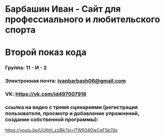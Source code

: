 # Барбашин Иван - Сайт для профессиального и любительского спорта

# Второй показ кода

### Группа: 11 - И - 2
### Электронная почта: ivanbarbash06@gmail.com
### VK: https://vk.com/id497007918


### ссылка на видео с тремя сценариями (регистрация пользователя, просмотр и добавление упражнений, создание собственной программы):

https://youtu.be/UUlhH_zzlBk?si=lTWR34GwCeFSp7dx
